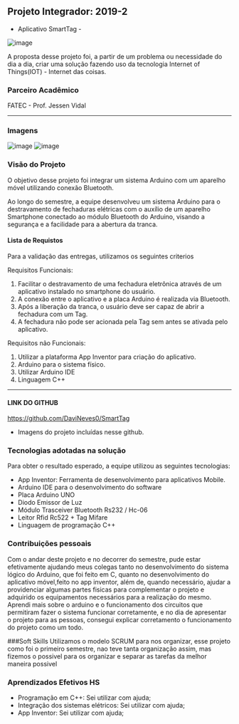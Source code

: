 ﻿
## Projeto Integrador: 2019-2
- Aplicativo SmartTag -


![image](https://user-images.githubusercontent.com/56441411/138635198-e4ba4348-bcf0-4467-913a-71d53a8a7375.png)

A proposta desse projeto foi, a partir de um problema ou necessidade do dia a dia, criar uma solução fazendo uso da tecnologia Internet of Things(IOT) - Internet das coisas.


### Parceiro Acadêmico
FATEC - Prof. Jessen Vidal

***
### Imagens
![image](https://user-images.githubusercontent.com/56441411/138635766-661155a8-bc3a-4c16-94d5-787fddf84141.png)
![image](https://user-images.githubusercontent.com/56441411/138635776-b723e292-ae8c-4dbc-95b6-26ae94e6458f.png)

### Visão do Projeto
O objetivo desse projeto foi integrar um sistema Arduino com um aparelho móvel utilizando conexão Bluetooth.

Ao longo do semestre, a equipe desenvolveu um sistema Arduino para o destravamento de fechaduras elétricas com o auxílio de um aparelho Smartphone conectado ao módulo Bluetooth do Arduino, visando a segurança e a facilidade para a abertura da tranca. 

#### Lista de Requistos 
Para a validação das entregas, utilizamos os seguintes criterios 

Requisitos Funcionais: 

1.	Facilitar o destravamento de uma fechadura eletrônica através de um aplicativo instalado no smartphone do usuário.
2.	A conexão entre o aplicativo e a placa Arduino é realizada via Bluetooth. 
3.	Após a liberação da tranca, o usuário deve ser capaz de abrir a fechadura com um Tag.
4.	A fechadura não pode ser acionada pela Tag sem antes se ativada pelo aplicativo.



Requisitos não Funcionais:

1.	Utilizar a plataforma App Inventor para criação do aplicativo.
2.	Arduino para o sistema físico.
3.	Utilizar Arduino IDE
4. 	Linguagem C++

***

#### LINK DO GITHUB
https://github.com/DaviNeves0/SmartTag

- Imagens do projeto incluídas nesse github.


### Tecnologias adotadas na solução

Para obter o resultado esperado, a equipe utilizou as seguintes tecnologias:

- App Inventor: Ferramenta de desenvolvimento para aplicativos Mobile.
- Arduino IDE para o desenvolvimento do software
- Placa Arduino UNO
- Diodo Emissor de Luz
- Módulo Trasceiver Bluetooth Rs232 / Hc-06
- Leitor Rfid Rc522 + Tag Mifare
- Linguagem de programação C++


### Contribuições pessoais


Com o andar deste projeto e no decorrer do semestre, pude estar efetivamente ajudando meus colegas tanto no desenvolvimento do sistema lógico do Arduino, que foi feito em C, quanto no desenvolvimento do aplicativo móvel,feito no app inventor, além de, quando necessário, ajudar a providenciar algumas partes fisicas para complementar o projeto e adquirido os equipamentos necessários para a realização do mesmo. Aprendi mais sobre o arduino e o funcionamento dos circuitos que permitiram fazer o sistema funcionar corretamente, e no dia de apresentar o projeto para as pessoas, consegui explicar corretamento o funcionamento do projeto como um todo.

###Soft Skills
Utilizamos o modelo SCRUM para nos organizar, esse projeto como foi o primeiro semestre, nao teve tanta organização assim, mas fizemos o possivel para os organizar e separar as tarefas da melhor maneira possivel

### Aprendizados Efetivos HS

- Programação em C++: Sei utilizar com ajuda;
- Integração dos sistemas elétricos: Sei utilizar com ajuda;
- App Inventor: Sei utilizar com ajuda;
	
```
